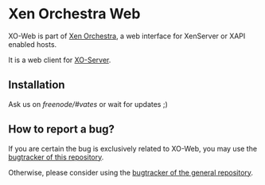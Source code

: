 # Xen Orchestra Web

XO-Web is part of [Xen Orchestra](https://github.com/vatesfr/xo), a web interface for XenServer or XAPI enabled hosts.

It is a web client for [XO-Server](https://github.com/vatesfr/xo-server).

## Installation

Ask us on *freenode/#vates* or wait for updates ;)

## How to report a bug?

If you are certain the bug is exclusively related to XO-Web, you may use the [bugtracker of this repository](https://github.com/vatesfr/xo-web/issues).

Otherwise, please consider using the [bugtracker of the general repository](https://github.com/vatesfr/xo/issues).
